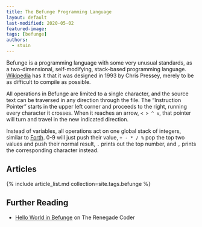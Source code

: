 ```yaml
---
title: The Befunge Programming Language
layout: default
last-modified: 2020-05-02
featured-image:
tags: [befunge]
authors:
  - stuin
---
```


Befunge is a programming language with some very unusual standards, as a two-dimensional, self-modifying, stack-based programming language. [Wikipedia][2] has it that it was designed in 1993 by Chris Pressey, merely to be as difficult to compile as possible.

All operations in Befunge are limited to a single character, and the source text can be traversed in any direction through the file. The “Instruction Pointer” starts in the upper left corner and proceeds to the right, running every character it crosses. When it reaches an arrow, `< > ^ v`, that pointer will turn and travel in the new indicated direction.

Instead of variables, all operations act on one global stack of integers, similar to [Forth][3]. 0-9 will just push their value, `+ - * / %` pop the top two values and push their normal result, `.` prints out the top number, and `,` prints the corresponding character instead.

## Articles

{% include article_list.md collection=site.tags.befunge %}

## Further Reading

- [Hello World in Befunge][1] on The Renegade Coder

[1]: https://therenegadecoder.com/code/hello-world-in-befunge/
[2]: https://en.wikipedia.org/wiki/Befunge
[3]: https://en.wikipedia.org/wiki/Forth_(programming_language)